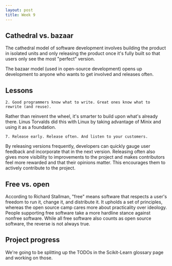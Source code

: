 ```yaml
---
layout: post
title: Week 9
---
```


## Cathedral vs. bazaar
The cathedral model of software development involves building the product in isolated units and only releasing the product once it's fully built so that users only see the most "perfect" version. 

The bazaar model (used in open-source development) opens up development to anyone who wants to get involved and releases often.

## Lessons
    2. Good programmers know what to write. Great ones know what to rewrite (and reuse).

Rather than reinvent the wheel, it's smarter to build upon what's already there. Linus Torvalds did this with Linux by taking advantage of Minix and using it as a foundation. 

    7. Release early. Release often. And listen to your customers.

By releasing versions frequently, developers can quickly gauge user feedback and incorporate that in the next version. Releasing often also gives more visibility to improvements to the project and makes contributors feel more rewarded and that their opinions matter. This encourages them to actively contribute to the project.

## Free vs. open
According to Richard Stallman, "free" means software that respects a user's freedom to run it, change it, and distribute it. It upholds a set of principles, whereas the open source camp cares more about practicality over ideology. People supporting free software take a more hardline stance against nonfree software. While all free software also counts as open source software, the reverse is not always true.

## Project progress
We're going to be splitting up the TODOs in the Scikit-Learn glossary page and working on those.